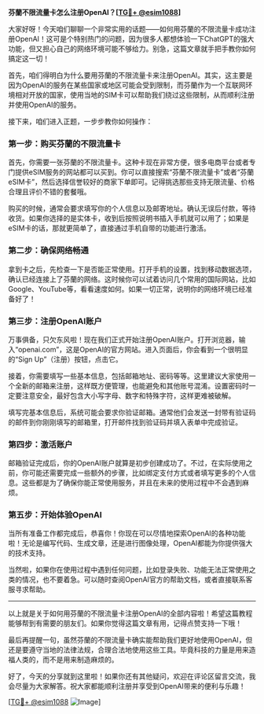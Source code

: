 **芬蘭不限流量卡怎么注册OpenAI？[[TG💪+ @esim1088](https://t.me/s/esim1088)]**

大家好呀！今天咱们聊聊一个非常实用的话题——如何用芬蘭的不限流量卡成功注册OpenAI！这可是个特别热门的问题，因为很多人都想体验一下ChatGPT的强大功能，但又担心自己的网络环境可能不够给力。别急，这篇文章就手把手教你如何搞定这一切！

首先，咱们得明白为什么要用芬蘭的不限流量卡来注册OpenAI。其实，这主要是因为OpenAI的服务在某些国家或地区可能会受到限制，而芬蘭作为一个互联网环境相对开放的国家，使用当地的SIM卡可以帮助我们绕过这些限制，从而顺利注册并使用OpenAI的服务。

接下来，咱们进入正题，一步步教你如何操作：

### **第一步：购买芬蘭的不限流量卡**
首先，你需要一张芬蘭的不限流量卡。这种卡现在非常方便，很多电商平台或者专门提供eSIM服务的网站都可以买到。你可以直接搜索“芬蘭不限流量卡”或者“芬蘭eSIM卡”，然后选择信誉较好的商家下单即可。记得挑选那些支持无限流量、价格合理且评价不错的套餐哦。

购买的时候，通常会要求填写你的个人信息以及邮寄地址。确认无误后付款，等待收货。如果你选择的是实体卡，收到后按照说明书插入手机就可以用了；如果是eSIM卡的话，那就更简单了，直接通过手机自带的功能进行激活。

### **第二步：确保网络畅通**
拿到卡之后，先检查一下是否能正常使用。打开手机的设置，找到移动数据选项，确认已经连接上了芬蘭的网络。这时候你可以试着访问几个常用的国际网站，比如Google、YouTube等，看看速度如何。如果一切正常，说明你的网络环境已经准备好了！

### **第三步：注册OpenAI账户**
万事俱备，只欠东风啦！现在我们正式开始注册OpenAI账户。打开浏览器，输入“openai.com”，这是OpenAI的官方网站。进入页面后，你会看到一个很明显的“Sign Up”（注册）按钮，点击它。

接着，你需要填写一些基本信息，包括邮箱地址、密码等等。这里建议大家使用一个全新的邮箱来注册，这样既方便管理，也能避免和其他账号混淆。设置密码时一定要注意安全，最好包含大小写字母、数字和特殊字符，这样更难被破解。

填写完基本信息后，系统可能会要求你验证邮箱。通常他们会发送一封带有验证码的邮件到你刚刚填写的邮箱里，打开邮件找到验证码并填入表单中完成验证。

### **第四步：激活账户**
邮箱验证完成后，你的OpenAI账户就算是初步创建成功了。不过，在实际使用之前，你可能还需要完成一些额外的步骤，比如绑定支付方式或者填写更多的个人信息。这些都是为了确保你能正常使用服务，并且在未来的使用过程中不会遇到麻烦。

### **第五步：开始体验OpenAI**
当所有准备工作都完成后，恭喜你！你现在可以尽情地探索OpenAI的各种功能啦！无论是编写代码、生成文章，还是进行图像处理，OpenAI都能为你提供强大的技术支持。

当然啦，如果你在使用过程中遇到任何问题，比如登录失败、功能无法正常使用之类的情况，也不要着急。可以随时查阅OpenAI官方的帮助文档，或者直接联系客服寻求帮助。

---

以上就是关于如何用芬蘭的不限流量卡注册OpenAI的全部内容啦！希望这篇教程能够帮到有需要的朋友们。如果你觉得这篇文章有用，记得点赞支持一下哦！

最后再提醒一句，虽然芬蘭的不限流量卡确实能帮助我们更好地使用OpenAI，但还是要遵守当地的法律法规，合理合法地使用这些工具。毕竟科技的力量是用来造福人类的，而不是用来制造麻烦的。

好了，今天的分享就到这里啦！如果你还有其他疑问，欢迎在评论区留言交流，我会尽量为大家解答。祝大家都能顺利注册并享受到OpenAI带来的便利与乐趣！

[[TG💪+ @esim1088](https://t.me/s/esim1088) ![Image](https://i.postimg.cc/4NQfJmqS/Snipaste-2025-05-13-00-14-12.png)]